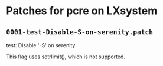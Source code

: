# Patches for pcre on LXsystem

## `0001-test-Disable-S-on-serenity.patch`

test: Disable '-S' on serenity

This flag uses setrlimit(), which is not supported.

